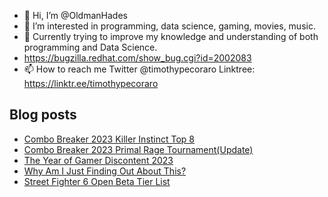 - 👋 Hi, I’m @OldmanHades
- 👀 I’m interested in programming, data science, gaming, movies, music.
- 🌱 Currently trying to improve my knowledge and understanding of both programming and Data Science.
- https://bugzilla.redhat.com/show_bug.cgi?id=2002083
- 📫 How to reach me Twitter @timothypecoraro
Linktree: https://linktr.ee/timothypecoraro

## Blog posts
<!-- BLOG-POST-LIST:START -->
- [Combo Breaker 2023 Killer Instinct Top 8](https://medium.com/@timothypecoraro/combo-breaker-2023-killer-instinct-top-8-c7358f602236?source=rss-5097f5c9b801------2)
- [Combo Breaker 2023 Primal Rage Tournament&lpar;Update&rpar;](https://medium.com/@timothypecoraro/combo-breaker-2023-primal-rage-tournament-619b7dab8c67?source=rss-5097f5c9b801------2)
- [The Year of Gamer Discontent 2023](https://medium.com/@timothypecoraro/the-year-of-gamer-discontent-2023-5b32b7e9227?source=rss-5097f5c9b801------2)
- [Why Am I Just Finding Out About This?](https://medium.com/@timothypecoraro/why-am-i-just-finding-out-about-this-dcbfda93755a?source=rss-5097f5c9b801------2)
- [Street Fighter 6 Open Beta Tier List](https://medium.com/@timothypecoraro/street-fighter-6-open-beta-tier-list-ca8dcafa32c0?source=rss-5097f5c9b801------2)
<!-- BLOG-POST-LIST:END -->
